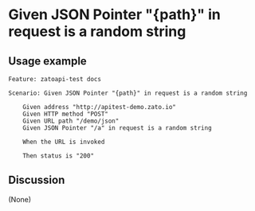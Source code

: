 
Given JSON Pointer "{path}" in request is a random string
=============================================================================================================

Usage example
-------------

```
Feature: zatoapi-test docs

Scenario: Given JSON Pointer "{path}" in request is a random string

    Given address "http://apitest-demo.zato.io"
    Given HTTP method "POST"
    Given URL path "/demo/json"
    Given JSON Pointer "/a" in request is a random string

    When the URL is invoked

    Then status is "200"
```

Discussion
----------

(None)